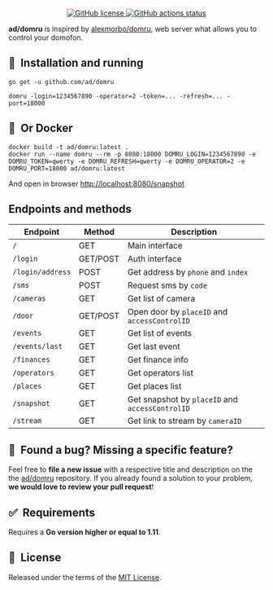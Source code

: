 <br/>
<p align="center">
    <a href="https://github.com/ad/domru/blob/master/LICENSE" target="_blank">
        <img src="https://img.shields.io/github/license/ad/domru" alt="GitHub license">
    </a>
    <a href="https://github.com/ad/domru/actions" target="_blank">
        <img src="https://github.com/ad/domru/workflows/Release%20on%20commit%20or%20tag/badge.svg" alt="GitHub actions status">
    </a>
</p>

**ad/domru** is inspired by [alexmorbo/domru](https://github.com/alexmorbo/domru), web server what allows you to control your domofon.

## 🚀&nbsp; Installation and running

```shell
go get -u github.com/ad/domru
```

```shell
domru -login=1234567890 -operator=2 -token=... -refresh=... -port=18000
```

## 🚀&nbsp; Or Docker

```shell
docker build -t ad/domru:latest .
docker run --name domru --rm -p 8080:18000 DOMRU_LOGIN=1234567890 -e DOMRU_TOKEN=qwerty -e DOMRU_REFRESH=qwerty -e DOMRU_OPERATOR=2 -e DOMRU_PORT=18000 ad/domru:latest
```

And open in browser [http://localhost:8080/snapshot](http://localhost:8080/snapshot)

## Endpoints and methods

| Endpoint | Method | Description |
| --- | --- | --- |
| `/` | GET | Main interface |
| `/login` | GET/POST | Auth interface |
| `/login/address` | POST | Get address by `phone` and `index` |
| `/sms` | POST | Request sms by `code` |
| `/cameras` | GET | Get list of camera |
| `/door` | GET/POST | Open door by `placeID` and `accessControlID` |
| `/events` | GET | Get list of events |
| `/events/last` | GET | Get last event |
| `/finances` | GET | Get finance info |
| `/operators` | GET | Get operators list |
| `/places` | GET | Get places list |
| `/snapshot` | GET | Get snapshot by `placeID` and `accessControlID` |
| `/stream` | GET | Get link to stream by `cameraID` |

## 🤝&nbsp; Found a bug? Missing a specific feature?

Feel free to **file a new issue** with a respective title and description on the the [ad/domru](https://github.com/ad/domru/issues) repository. If you already found a solution to your problem, **we would love to review your pull request**!

## ✅&nbsp; Requirements

Requires a **Go version higher or equal to 1.11**.

## 📘&nbsp; License

Released under the terms of the [MIT License](LICENSE).
